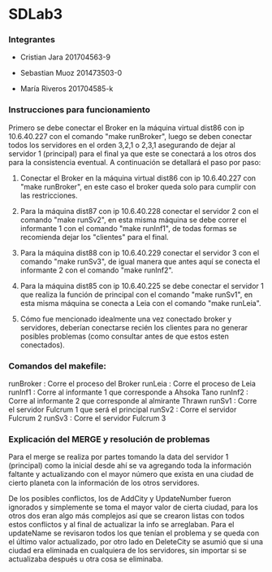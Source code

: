 # SDLab3

### Integrantes

- Cristian Jara 201704563-9

- Sebastian Muoz 201473503-0

- María Riveros 201704585-k

### Instrucciones para funcionamiento

Primero se debe conectar el Broker en la máquina virtual dist86 con ip 10.6.40.227 con el comando "make runBroker", luego se deben conectar todos los servidores en el orden 3,2,1 o 2,3,1 asegurando de dejar al servidor 1 (principal) para el final ya que este se conectará a los otros dos para la consistencia eventual. A continuación se detallará el paso por paso:

1. Conectar el Broker en la máquina virtual dist86 con ip 10.6.40.227 con "make runBroker", en este caso el broker queda solo para cumplir con las restricciones.

2. Para la máquina dist87 con ip 10.6.40.228 conectar el servidor 2 con el comando "make runSv2", en esta misma máquina se debe correr el informante 1 con el comando "make runInf1", de todas formas se recomienda dejar los "clientes" para el final.

3. Para la máquina dist88 con ip 10.6.40.229 conectar el servidor 3 con el comando "make runSv3", de igual manera que antes aquí se conecta el informante 2 con el comando "make runInf2".

4. Para la máquina dist85 con ip 10.6.40.225 se debe conectar el servidor 1 que realiza la función de principal con el comando "make runSv1", en esta misma máquina se conecta a Leia con el comando "make runLeia".

5. Cómo fue mencionado idealmente una vez conectado broker y servidores, deberían conectarse recién los clientes para no generar posibles problemas (como consultar antes de que estos esten conectados).

### Comandos del makefile:

runBroker : Corre el proceso del Broker
runLeia : Corre el proceso de Leia
runInf1 : Corre al informante 1 que corresponde a Ahsoka Tano
runInf2 : Corre al informante 2 que corresponde al almirante Thrawn
runSv1 : Corre el servidor Fulcrum 1 que será el principal
runSv2 : Corre el servidor Fulcrum 2 
runSv3 : Corre el servidor Fulcrum 3 

### Explicación del MERGE y resolución de problemas

Para el merge se realiza por partes tomando la data del servidor 1 (principal) como la inicial desde ahí se va agregando toda la información faltante y actualizando con el mayor número que exista en una ciudad de cierto planeta con la información de los otros servidores. 


De los posibles conflictos, los de AddCity y UpdateNumber fueron ignorados y simplemente se toma el mayor valor de cierta ciudad, para los otros dos eran algo más complejos así que se crearon listas con todos estos conflictos y al final de actualizar la info se arreglaban. Para el updateName se revisaron todos los que tenían el problema y se queda con el último valor actualizado, por otro lado en DeleteCity se asumió que si una ciudad era eliminada en cualquiera de los servidores, sin importar si se actualizaba después u otra cosa se eliminaba.